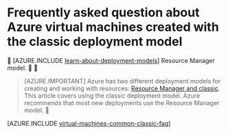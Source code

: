 <properties
	pageTitle="Frequently asked questions for VMs | Azure"
	description="Provides answers to some of the common questions about Azure virtual machines created with the classic deployment model."
	services="virtual-machines-windows"
	documentationCenter=""
	authors="cynthn"
	manager="timlt"
	editor=""
	tags="azure-service-management"/>

<tags
	ms.service="virtual-machines-windows"
	ms.date="05/05/2016"
	wacn.date=""/>

# Frequently asked question about Azure virtual machines created with the classic deployment model

 [AZURE.INCLUDE [learn-about-deployment-models](../includes/learn-about-deployment-models-classic-include.md)] Resource Manager model. 

> [AZURE.IMPORTANT] Azure has two different deployment models for creating and working with resources:  [Resource Manager and classic](/documentation/articles/resource-manager-deployment-model/).  This article covers using the classic deployment model. Azure recommends that most new deployments use the Resource Manager model.


[AZURE.INCLUDE [virtual-machines-common-classic-faq](../includes/virtual-machines-common-classic-faq.md)]
